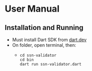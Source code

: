 # User Manual

## Installation and Running
- Must install Dart SDK from [dart.dev](https://dart.dev/get-dart)
- On folder, open terminal, then:
  - ```
    cd ssn-validator
    cd bin
    dart run ssn-validator.dart
    ```